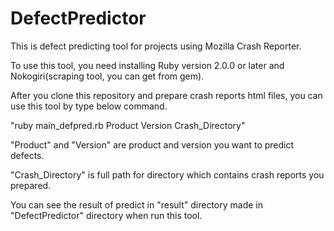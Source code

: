 # DefectPredictor
This is defect predicting tool for projects using Mozilla Crash Reporter.

To use this tool, you need installing Ruby version 2.0.0 or later and Nokogiri(scraping tool, you can get from gem).

After you clone this repository and prepare crash reports html files, you can use this tool by type below command.

"ruby main_defpred.rb Product Version Crash_Directory"

"Product" and "Version" are product and version  you want to predict defects.

"Crash_Directory" is full path for directory which contains crash reports you prepared.

You can see the result of predict in "result" directory made in "DefectPredictor" directory when run this tool.
